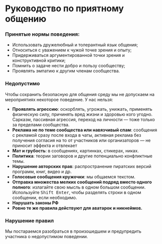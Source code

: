 # Руководство по приятному общению

### Принятые нормы поведения:

* Использовать дружелюбный и толерантный язык общения;
* Относиться с уважением к чужой точке зрения и опыту;
* Придерживаться аргументированной точки зрения и конструктивной критики;
* Помнить о задаче нести добро и пользу сообществу;
* Проявлять эмпатию к другим членам сообщества.

### Недопустимо

Чтобы сохранить безопасную для общения среду мы не допускаем на мероприятиях некоторое поведение. У нас нельзя:

*   **Проявлять агрессию**: оскорблять, угрожать, унижать, применять физическую силу, причинять вред жизни и здоровью кого угодно. Сарказм, пассивная агрессия, переход на личности — тоже только за пределами сообщества.
*   **Реклама не по теме сообщества или навязчивый спам**: сообщения с рекламой сразу после входа в чаты, активная реклама без получения согласия на то от участников или организаторов — не приносит эффекта и отвлекает
*   **Мат и грубость**: в сообщениях, картинках, стикерах, никах.
*   **Политика**: теории заговоров и другие потенциально конфликтные темы.
*   **Нарушение авторских прав**: распространение пиратских версий программ, книг, видео и др.
*   **Голосовые сообщения кружочки**: мы общаемся текстом.
*   **Отправка множества мелких сообщений подряд вместо одного полного**: излагайте свою мысль в одном большом сообщении. Используйте <kbd>Shift Enter</kbd>, чтобы разделять строки в одном сообщении, если необходимо.
*   **Нарушать законы РФ**
*   **Ровно те же правила действуют для аватарок и никнеймов.**

### Нарушение правил

Мы постараемся разобраться в произошедшем и предупредить участника о недопустимом поведении.
